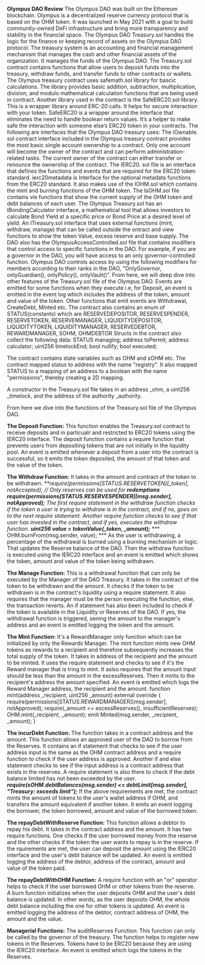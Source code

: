 **Olympus DAO Review**
The Olympus DAO was built on the Ethereum blockchain. Olympus is a decentralized reserve currency protocol that is based on the OHM token. It was launched in May 2021 with a goal to build community-owned DeFi infrastructure and bring more transparency and stability in the financial space.
The Olympus DAO Treasury.sol handles the logic for the finance or keeping record of assets on the Olympus DAO protocol. The treasury system is an accounting and financial management mechanism that manages the cash and other financial assets of the organization. It manages the funds of the Olympus DAO. The Treasury.sol contract contains functions that allow users to deposit funds into the treasury, withdraw funds, and transfer funds to other contracts or wallets.
The Olympus treasury contract uses safemath.sol library for bascic calculations. The library provides basic addition, subtraction, multiplication, division, and modulo mathematical calculation functions that are being used in contract.
Another library used in the contract is the SafeERC20.sol library. This is a wrapper library around ERC-20 calls. It helps for secure interaction with your token. SafeERC20 is a wrapper around the interface that eliminates the need to handle boolean return values. It’s a helper to make safe the interaction with someone else’s ERC20 token in your contracts.
The following are interfaces that the Olympus DAO treasury uses:
The iOwnable. sol contract interface included in the Olympus treasury contract provides the most basic single account ownership to a contract. Only one account will become the owner of the contract and can perform administration-related tasks. The current owner of the contract can either transfer or renounce the ownership of the contract.
The IERC20. sol file is an interface that defines the functions and events that are required for the ERC20 token standard.
ierc20metadata is Interface for the optional metadata functions from the ERC20 standard.
It also makes use of the IOHM.sol which contains the mint and burning functions of the OHM token.
The IsOHM.sol file contains vie functions that show the current supply of the OHM token and debt balances of each user.
The Olympus Treasury.sol has an IBondingCalculator interface, a mathematical tool that allows investors to calculate Bond Yield at a specific price or Bond Price at a desired level of yield.
An ITreasury.sol interface that uses external functions (mint, withdraw, manage) that can be called outside the ontract and view functions to show the token Value, excess reserve and base supply.
The DAO also has the OlympusAccessControlled.sol file that contains modifiers that control access to specific functions in the DAO. For example, if you are a governor in the DAO, you will have access to an only governor-controlled function. Olympus DAO controls access by using the following modifiers for members according to their ranks in the DAO, "OnlyGovernor, onlyGuardian(), onlyPolicy(), onlyVault()".
From here, we will deep dive into other features of the Treasury.sol file of the Olympus DAO.
Events are emitted for some functions when they execute i.e, for Deposit, an event is emitted in the event log which includes the address of the token, amount and value of the token. Other functions that emit events are Withdrawal, CreateDebt, Minted etc.
The contract also contains an enum of STATUS(constants) which are 
        RESERVEDEPOSITOR,
        RESERVESPENDER,
        RESERVETOKEN,
        RESERVEMANAGER,
        LIQUIDITYDEPOSITOR,
        LIQUIDITYTOKEN,
        LIQUIDITYMANAGER,
        RESERVEDEBTOR,
        REWARDMANAGER,
        SOHM,
        OHMDEBTOR
    Structs in the contract also collect the following data:
        STATUS managing;
        address toPermit;
        address calculator;
        uint256 timelockEnd;
        bool nullify;
        bool executed;

The contract contains state variables such as OHM and sOHM etc.
The contract mapped status to address with the name "registry".
It also mapped STATUS to a mapping of an address to a boolean with the name "permissions", thereby creating a 2D mapping.

A constructor in the Treasury.sol file takes in an address _ohm, a uint256 _timelock, and the address of the authority _authority.

From here we dive into the functions of the Treasury.sol file of the Olympus DAO.

**The Deposit Function:**
This function enables the Treasury.sol contract to receive deposits and in particualr and restricted to ERC20 tokens using the IERC20 interface. The deposit function contains a require function that prevents users from depositing tokens that are not initially in the liquidity pool. An event is emitted whenever a deposit from a user into the contract is successful, so it emits the token deposited, the amount of that token and the value of the token.

**The Withdraw Function:**
It takes in the amount and contract of the token to be withdrawn.
 ***require(permissions[STATUS.RESERVETOKEN][_token], notAccepted); // Only reserves can be used for ***redemptions require(permissions[STATUS.RESERVESPENDER][msg.sender], notApproved);***
The first require statement in the withdraw function checks if the token a user is trying to withdraw is in the contract, and if no, goes on to the next require statement.
Another require function checks to see if that user has invested in the contract, and if yes, executes the withdraw function.
 ***uint256 value = tokenValue(_token, _amount);****
  *** OHM.burnFrom(msg.sender, value); ***
As the user is withdrawing, a percentage of the withdrawal is burned using a burning mechanism or logic.
That updates the Reserve balance of the DAO.
Then the withdraw function is executed using the IERC20 interface and an event is emitted which shows the token, amount and value of the token being withdrawn.

**The Manage Function:**
This is a withdrawal function that can only be executed by the Manager of the DAO Treasury.
It takes in the contract of the token to be withdrawn and the amount.
It checks if the token to be withdrawn is in the contract's liquidity using a require statement.
It also requires that the manager must be the person executing the function, else, the transaction reverts.
An if statement has also been included to check if the token is available in the Liquidity or Reserves of the DAO. If yes, the withdrawal function is triggered, sening the amount to the manager's address and an event is emitted logging the token and the amount.

**The Mint Function:**
It's a RewardManager only function which can be initialized by only the Rewards Manager.
The mint function mints new OHM tokens as rewards to a recipient and therefore subsequently increases the total supply of the token. It takes in address of the recipient and the amount to be minted.
It uses the require statement and checks to see if it's the Reward manager that is tring to mint.
It aslso requires that the amount input should be less than the amount in the excessReserves.
Then it mints to the recipient's address the amount specified.
An event is emitted which logs the Reward Manager address, the recipient and the amount.
    function mint(address _recipient, uint256 _amount) external override {
        require(permissions[STATUS.REWARDMANAGER][msg.sender], notApproved);
        require(_amount <= excessReserves(), insufficientReserves);
        OHM.mint(_recipient, _amount);
        emit Minted(msg.sender, _recipient, _amount);
    }

**The incurDebt Function:**
The function takes in a contract address and the amount.
This function allows an approved user of the DAO to borrow from the Reserves.
 It contains an if statement that checks to see if the user address input is the same as the OHM contract address and a require function to check if the user address is approved. Another if and else statement checks to see if the input address is a contract address that exists in the reserves.
 A require statement is also there to check if the debt balance limited has not been exceeded by the user.
  ***require(sOHM.debtBalances(msg.sender) <= debtLimit[msg.sender], "Treasury: exceeds limit");***
  If the above requirements are met, the contract mints the amount of tokens to the user's wallet address if OHM, and transfers the amount equivalent if another token. It emits an event logging the borrower, the token borrowed, amount and value of the borrowed token.

  **The repayDebtWithReserve Function:**
  This function allows a debtor to repay his debt. It takes in the contract address and the amount.
  It has two require functions. One checks if the user borrowed money from the reserve and the other checks if the token the user wants to repay is in the reserve.
If the rquirements are met, the user can deposit the amount using the IERC20 interface and the user's debt balance will be updated. An event is emitted logging the address of the debtor, address of the contract, amount and value of the token paid.

**The repayDebtWithOHM Function:**
A require function with an "or" operator helps to check if the user borrowed OHM or other tokens from the reserve.
A burn function initializes when the user deposits OHM and the user's debt balance is updated.
In other words, as the user deposits OHM, the whole debt balance including the one for other tokens is updated. An event is emitted logging the address of the debtor, contract address of OHM, the amount and the value.

**Managerial Functions:**
The auditReserves Function:
This function can only be called by the governor of the treasury. The function helps to register new tokens in the Reserves. Tokens have to be ERC20 because they are using the IERC20 interface.
An event is emitted which logs the tokens in the Reserves. 








